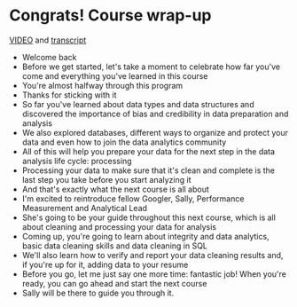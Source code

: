 # Congrats! Course wrap-up

[VIDEO](./resources/3_video_congrats_course-wrap-up.mp4) and [transcript](./resources/3_video_congrats_course-wrap-up.txt)

- Welcome back
- Before we get started, let's take a moment to celebrate how far you've come and everything you've learned in this course
- You're almost halfway through this program
- Thanks for sticking with it
- So far you've learned about data types and data structures and discovered the importance of bias and credibility in data preparation and analysis
- We also explored databases, different ways to organize and protect your data and even how to join the data analytics community
- All of this will help you prepare your data for the next step in the data analysis life cycle: processing
- Processing your data to make sure that it's clean and complete is the last step you take before you start analyzing it
- And that's exactly what the next course is all about
- I'm excited to reintroduce fellow Googler, Sally, Performance Measurement and Analytical Lead
- She's going to be your guide throughout this next course, which is all about cleaning and processing your data for analysis
- Coming up, you're going to learn about integrity and data analytics, basic data cleaning skills and data cleaning in SQL
- We'll also learn how to verify and report your data cleaning results and, if you're up for it, adding data to your resume
- Before you go, let me just say one more time: fantastic job! When you're ready, you can go ahead and start the next course
- Sally will be there to guide you through it.
